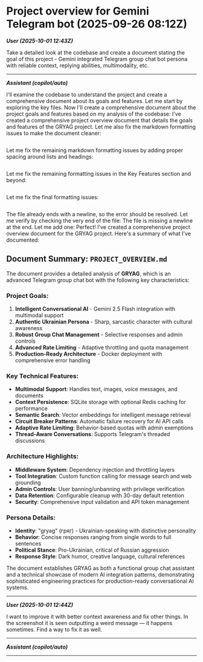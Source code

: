 <!-- Generated by SpecStory -->

<!-- vscode Session e0195d6f-e2fb-42ba-8655-616b5f306fb0 (2025-09-26 08:12Z) -->

# Project overview for Gemini Telegram bot (2025-09-26 08:12Z)

_**User (2025-10-01 12:43Z)**_

Take a detailed look at the codebase and create a document stating the goal of this project - Gemini integrated Telegram group chat bot persona with reliable context, replying abilities, multimodality, etc.

---

_**Assistant (copilot/auto)**_

I'll examine the codebase to understand the project and create a comprehensive document about its goals and features. Let me start by exploring the key files. Now I'll create a comprehensive document about the project goals and features based on my analysis of the codebase: I've created a comprehensive project overview document that details the goals and features of the GRYAG project. Let me also fix the markdown formatting issues to make the document cleaner: 
```

```
Let me fix the remaining markdown formatting issues by adding proper spacing around lists and headings: 
```

```
Let me fix the remaining formatting issues in the Key Features section and beyond: 
```

```
Let me fix the final formatting issues: 
```

```
The file already ends with a newline, so the error should be resolved. Let me verify by checking the very end of the file: The file is missing a newline at the end. Let me add one: Perfect! I've created a comprehensive project overview document for the GRYAG project. Here's a summary of what I've documented:

## Document Summary: `PROJECT_OVERVIEW.md`

The document provides a detailed analysis of **GRYAG**, which is an advanced Telegram group chat bot with the following key characteristics:

### **Project Goals:**
1. **Intelligent Conversational AI** - Gemini 2.5 Flash integration with multimodal support
2. **Authentic Ukrainian Persona** - Sharp, sarcastic character with cultural awareness
3. **Robust Group Chat Management** - Selective responses and admin controls
4. **Advanced Rate Limiting** - Adaptive throttling and quota management
5. **Production-Ready Architecture** - Docker deployment with comprehensive error handling

### **Key Technical Features:**
- **Multimodal Support**: Handles text, images, voice messages, and documents
- **Context Persistence**: SQLite storage with optional Redis caching for performance
- **Semantic Search**: Vector embeddings for intelligent message retrieval
- **Circuit Breaker Patterns**: Automatic failure recovery for AI API calls
- **Adaptive Rate Limiting**: Behavior-based quotas with admin exemptions
- **Thread-Aware Conversations**: Supports Telegram's threaded discussions

### **Architecture Highlights:**
- **Middleware System**: Dependency injection and throttling layers
- **Tool Integration**: Custom function calling for message search and web grounding
- **Admin Controls**: User banning/unbanning with privilege verification
- **Data Retention**: Configurable cleanup with 30-day default retention
- **Security**: Comprehensive input validation and API token management

### **Persona Details:**
- **Identity**: "gryag" (гряг) - Ukrainian-speaking with distinctive personality
- **Behavior**: Concise responses ranging from single words to full sentences
- **Political Stance**: Pro-Ukrainian, critical of Russian aggression
- **Response Style**: Dark humor, creative language, cultural references

The document establishes GRYAG as both a functional group chat assistant and a technical showcase of modern AI integration patterns, demonstrating sophisticated engineering practices for production-ready conversational AI systems.

---

_**User (2025-10-01 12:44Z)**_

I want to improve it with better context awareness and fix other things. In the screenshot it is seen outputting a weird message — it happens sometimes. Find a way to fix it as well.

---

_**Assistant (copilot/auto)**_



---

